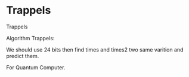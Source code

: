 # Trappels
Trappels 

Algorithm Trappels:

We should use 24 bits then find times and times2 two same varition and predict them.

For Quantum Computer.
